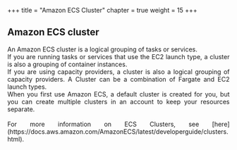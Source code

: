 +++
title = "Amazon ECS Cluster"
chapter = true
weight = 15
+++

Amazon ECS cluster
---
<p style="text-align: justify;">
An Amazon ECS cluster is a logical grouping of tasks or services.
<br>
If you are running tasks or services that use the EC2 launch type, a cluster is also a grouping of container instances.
<br>
If you are using capacity providers, a cluster is also a logical grouping of capacity providers.
A Cluster can be a combination of Fargate and EC2 launch types.
<br>
When you first use Amazon ECS, a default cluster is created for you, but you can create multiple clusters in an account to keep your resources separate.
<br><br>
For more information on ECS Clusters, see [here](https://docs.aws.amazon.com/AmazonECS/latest/developerguide/clusters.html).

</p>